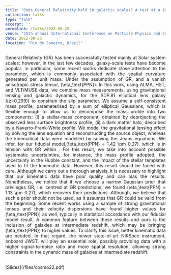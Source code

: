 ```yaml
---
title: "Does General Relativity hold in galactic scales? A test at a $$z \\sim 0.3$$ elliptical lens galaxy"
collection: talks
type: "Talk"
excerpt: ''
permalink: /talks/2022-08-25
venue: "25th annual International Conference on Particle Physics and Cosmology (COSMO’22)"
date: 2022-08-25
location: "Rio de Janeiro, Brazil"
---
```

<div style="text-align: justify">

General Relativity (GR) has been successfully tested mainly at Solar system scales; however, in the last few decades, galaxy-scale tests have become popular. In particular, some recent works dedicate close attention to the parameter, which is commonly associated with the spatial curvature generated per unit mass. Under the assumption of GR, and a vanish anisotropic stress tensor, \(\eta_\text{PPN}\). In this work, using ALMA, HST, and VLT/MUSE data, we combine mass measurements, using gravitational lensing and galactic dynamics, for the SDP.81 elliptical lens galaxy  \((z=0.299)\) to constrain the slip parameter. We assume a self-consistent mass profile, parameterised by a sum of elliptical Gaussians, which is flexible enough to allow us to decompose the mass profile into two components: (i) a stellar-mass component, obtained by deprojecting the observed lens surface brightness profile; (ii) a dark matter halo, described by a Navarro-Frank-White profile. We model the gravitational lensing effect by solving the lens equation and reconstructing the source object, whereas the kinematical data were modelled by solving the Jeans equations. We infer, for our fiducial model,\(\eta_\text{PPN} = 1.42 \pm 0.27\), which is in tension with GR within . For this result, we take into account possible systematic uncertainties, for instance, the mass profile adopted, the uncertainty in the Hubble constant, and the impact of the stellar templates used to fit the kinematic data. However, this result should be faced with care. Although we carry out a thorough analysis, it is necessary to highlight that our kinematic data have poor quality and can bias the results. Nonetheless, we notice that if we choose a narrow Gaussian prior that privileges GR, i.e. centred at GR predictions, we found \(\eta_\text{PPN} = 1.13 \pm 0.27\), which recovers their predictions. Although, we believe that such a prior should not be used, as it assumes that GR could be valid from the beginning. Some recent works using a sample of strong gravitational lenses and their velocity dispersions have found higher values for \(\eta_\text{PPN}\) as well, typically in statistical accordance with our fiducial model result. A common feature between those results and ours is the inclusion of galaxies at intermediate redshift, which may be bringing \(\eta_\text{PPN}\) to higher values. To clarify this issue, better kinematic data are needed. In that regard, the newer state-of-art NIRSpec instrument, onboard JWST, will play an essential role, possibly providing data with a higher signal-to-noise ratio and more spatial resolution, allowing strong constraints in the dynamic mass of galaxies at intermediate redshift.
</div>
<br>
[Slides](/files/cosmo22.pdf)